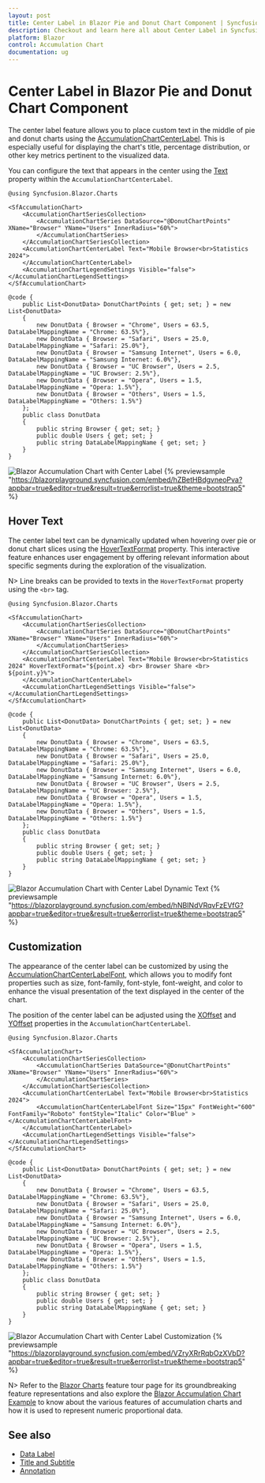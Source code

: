 ```yaml
---
layout: post
title: Center Label in Blazor Pie and Donut Chart Component | Syncfusion
description: Checkout and learn here all about Center Label in Syncfusion Blazor Pie and Donut Chart component and more.
platform: Blazor
control: Accumulation Chart
documentation: ug
---
```


# Center Label in Blazor Pie and Donut Chart Component

The center label feature allows you to place custom text in the middle of pie and donut charts using the [AccumulationChartCenterLabel](https://help.syncfusion.com/cr/blazor/Syncfusion.Blazor.Charts.AccumulationChartCenterLabel.html). This is especially useful for displaying the chart's title, percentage distribution, or other key metrics pertinent to the visualized data.

You can configure the text that appears in the center using the [Text](https://help.syncfusion.com/cr/blazor/Syncfusion.Blazor.Charts.AccumulationChartCenterLabel.html#Syncfusion_Blazor_Charts_AccumulationChartCenterLabel_Text) property within the `AccumulationChartCenterLabel`.

```cshtml
@using Syncfusion.Blazor.Charts

<SfAccumulationChart>
    <AccumulationChartSeriesCollection>
        <AccumulationChartSeries DataSource="@DonutChartPoints" XName="Browser" YName="Users" InnerRadius="60%">
        </AccumulationChartSeries>
    </AccumulationChartSeriesCollection>
    <AccumulationChartCenterLabel Text="Mobile Browser<br>Statistics 2024">
    </AccumulationChartCenterLabel>
    <AccumulationChartLegendSettings Visible="false"></AccumulationChartLegendSettings>
</SfAccumulationChart>

@code {
    public List<DonutData> DonutChartPoints { get; set; } = new List<DonutData>
    {
        new DonutData { Browser = "Chrome", Users = 63.5, DataLabelMappingName = "Chrome: 63.5%"},
        new DonutData { Browser = "Safari", Users = 25.0, DataLabelMappingName = "Safari: 25.0%"},
        new DonutData { Browser = "Samsung Internet", Users = 6.0, DataLabelMappingName = "Samsung Internet: 6.0%"},
        new DonutData { Browser = "UC Browser", Users = 2.5, DataLabelMappingName = "UC Browser: 2.5%"},
        new DonutData { Browser = "Opera", Users = 1.5, DataLabelMappingName = "Opera: 1.5%"},
        new DonutData { Browser = "Others", Users = 1.5, DataLabelMappingName = "Others: 1.5%"}
    };
    public class DonutData
    {
        public string Browser { get; set; }
        public double Users { get; set; }
        public string DataLabelMappingName { get; set; }
    }
}
```
![Blazor Accumulation Chart with Center Label](./images/center-label/blazor-accumulation-chart-with-center-label.png)
{% previewsample "https://blazorplayground.syncfusion.com/embed/hZBetHBdgvneoPva?appbar=true&editor=true&result=true&errorlist=true&theme=bootstrap5" %}

## Hover Text

The center label text can be dynamically updated when hovering over pie or donut chart slices using the [HoverTextFormat](https://help.syncfusion.com/cr/blazor/Syncfusion.Blazor.Charts.AccumulationChartCenterLabel.html#Syncfusion_Blazor_Charts_AccumulationChartCenterLabel_HoverTextFormat) property. This interactive feature enhances user engagement by offering relevant information about specific segments during the exploration of the visualization.

N> Line breaks can be provided to texts in the `HoverTextFormat` property using the `<br>` tag.

```cshtml
@using Syncfusion.Blazor.Charts

<SfAccumulationChart>
    <AccumulationChartSeriesCollection>
        <AccumulationChartSeries DataSource="@DonutChartPoints" XName="Browser" YName="Users" InnerRadius="60%">
        </AccumulationChartSeries>
    </AccumulationChartSeriesCollection>
    <AccumulationChartCenterLabel Text="Mobile Browser<br>Statistics 2024" HoverTextFormat="${point.x} <br> Browser Share <br> ${point.y}%">
    </AccumulationChartCenterLabel>
    <AccumulationChartLegendSettings Visible="false"></AccumulationChartLegendSettings>
</SfAccumulationChart>

@code {
    public List<DonutData> DonutChartPoints { get; set; } = new List<DonutData>
    {
        new DonutData { Browser = "Chrome", Users = 63.5, DataLabelMappingName = "Chrome: 63.5%"},
        new DonutData { Browser = "Safari", Users = 25.0, DataLabelMappingName = "Safari: 25.0%"},
        new DonutData { Browser = "Samsung Internet", Users = 6.0, DataLabelMappingName = "Samsung Internet: 6.0%"},
        new DonutData { Browser = "UC Browser", Users = 2.5, DataLabelMappingName = "UC Browser: 2.5%"},
        new DonutData { Browser = "Opera", Users = 1.5, DataLabelMappingName = "Opera: 1.5%"},
        new DonutData { Browser = "Others", Users = 1.5, DataLabelMappingName = "Others: 1.5%"}
    };
    public class DonutData
    {
        public string Browser { get; set; }
        public double Users { get; set; }
        public string DataLabelMappingName { get; set; }
    }
}
```
![Blazor Accumulation Chart with Center Label Dynamic Text](./images/center-label/blazor-accumulation-chart-with-center-label-hover-text.gif)
{% previewsample "https://blazorplayground.syncfusion.com/embed/hNBINdVRqvFzEVfG?appbar=true&editor=true&result=true&errorlist=true&theme=bootstrap5" %}

## Customization

The appearance of the center label can be customized by using the [AccumulationChartCenterLabelFont](https://help.syncfusion.com/cr/blazor/Syncfusion.Blazor.Charts.AccumulationChartCenterLabelFont.html), which allows you to modify font properties such as size, font-family, font-style, font-weight, and color to enhance the visual presentation of the text displayed in the center of the chart.

The position of the center label can be adjusted using the [XOffset](https://help.syncfusion.com/cr/blazor/Syncfusion.Blazor.Charts.AccumulationChartCenterLabel.html#Syncfusion_Blazor_Charts_AccumulationChartCenterLabel_XOffset) and [YOffset](https://help.syncfusion.com/cr/blazor/Syncfusion.Blazor.Charts.AccumulationChartCenterLabel.html#Syncfusion_Blazor_Charts_AccumulationChartCenterLabel_YOffset) properties in the `AccumulationChartCenterLabel`.

```cshtml
@using Syncfusion.Blazor.Charts

<SfAccumulationChart>
    <AccumulationChartSeriesCollection>
        <AccumulationChartSeries DataSource="@DonutChartPoints" XName="Browser" YName="Users" InnerRadius="60%">
        </AccumulationChartSeries>
    </AccumulationChartSeriesCollection>
    <AccumulationChartCenterLabel Text="Mobile Browser<br>Statistics 2024">
        <AccumulationChartCenterLabelFont Size="15px" FontWeight="600" FontFamily="Roboto" fontStyle="Italic" Color="Blue" ></AccumulationChartCenterLabelFont>
    </AccumulationChartCenterLabel>
    <AccumulationChartLegendSettings Visible="false"></AccumulationChartLegendSettings>
</SfAccumulationChart>

@code {
    public List<DonutData> DonutChartPoints { get; set; } = new List<DonutData>
    {
        new DonutData { Browser = "Chrome", Users = 63.5, DataLabelMappingName = "Chrome: 63.5%"},
        new DonutData { Browser = "Safari", Users = 25.0, DataLabelMappingName = "Safari: 25.0%"},
        new DonutData { Browser = "Samsung Internet", Users = 6.0, DataLabelMappingName = "Samsung Internet: 6.0%"},
        new DonutData { Browser = "UC Browser", Users = 2.5, DataLabelMappingName = "UC Browser: 2.5%"},
        new DonutData { Browser = "Opera", Users = 1.5, DataLabelMappingName = "Opera: 1.5%"},
        new DonutData { Browser = "Others", Users = 1.5, DataLabelMappingName = "Others: 1.5%"}
    };
    public class DonutData
    {
        public string Browser { get; set; }
        public double Users { get; set; }
        public string DataLabelMappingName { get; set; }
    }
}
```
![Blazor Accumulation Chart with Center Label Customization](./images/center-label/blazor-accumulation-chart-with-center-label-customization.png)
{% previewsample "https://blazorplayground.syncfusion.com/embed/VZryXRrRqbOzXVbD?appbar=true&editor=true&result=true&errorlist=true&theme=bootstrap5" %}

N> Refer to the [Blazor Charts](https://www.syncfusion.com/blazor-components/blazor-charts) feature tour page for its groundbreaking feature representations and also explore the [Blazor Accumulation Chart Example](https://blazor.syncfusion.com/demos/chart/pie?theme=bootstrap5) to know about the various features of accumulation charts and how it is used to represent numeric proportional data.

## See also

* [Data Label](./data-label)
* [Title and Subtitle](./title-and-sub-title)
* [Annotation](./annotation)
